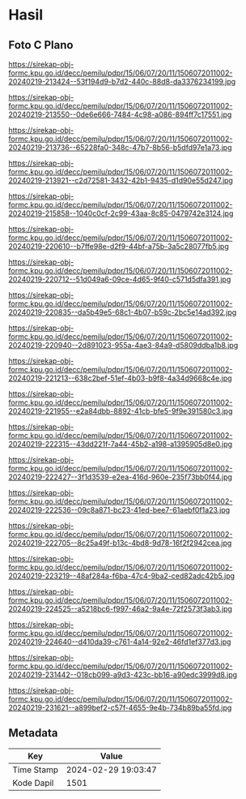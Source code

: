 # Hasil

## Foto C Plano

https://sirekap-obj-formc.kpu.go.id/decc/pemilu/pdpr/15/06/07/20/11/1506072011002-20240219-213424--53f194d9-b7d2-440c-88d8-da3376234199.jpg

https://sirekap-obj-formc.kpu.go.id/decc/pemilu/pdpr/15/06/07/20/11/1506072011002-20240219-213550--0de6e666-7484-4c98-a086-894ff7c17551.jpg

https://sirekap-obj-formc.kpu.go.id/decc/pemilu/pdpr/15/06/07/20/11/1506072011002-20240219-213736--65228fa0-348c-47b7-8b56-b5dfd97e1a73.jpg

https://sirekap-obj-formc.kpu.go.id/decc/pemilu/pdpr/15/06/07/20/11/1506072011002-20240219-213921--c2d72581-3432-42b1-9435-d1d90e55d247.jpg

https://sirekap-obj-formc.kpu.go.id/decc/pemilu/pdpr/15/06/07/20/11/1506072011002-20240219-215858--1040c0cf-2c99-43aa-8c85-0479742e3124.jpg

https://sirekap-obj-formc.kpu.go.id/decc/pemilu/pdpr/15/06/07/20/11/1506072011002-20240219-220610--b7ffe98e-d2f9-44bf-a75b-3a5c28077fb5.jpg

https://sirekap-obj-formc.kpu.go.id/decc/pemilu/pdpr/15/06/07/20/11/1506072011002-20240219-220712--51d049a6-09ce-4d65-9f40-c571d5dfa391.jpg

https://sirekap-obj-formc.kpu.go.id/decc/pemilu/pdpr/15/06/07/20/11/1506072011002-20240219-220835--da5b49e5-68c1-4b07-b59c-2bc5e14ad392.jpg

https://sirekap-obj-formc.kpu.go.id/decc/pemilu/pdpr/15/06/07/20/11/1506072011002-20240219-220940--2d891023-955a-4ae3-84a9-d5809ddba1b8.jpg

https://sirekap-obj-formc.kpu.go.id/decc/pemilu/pdpr/15/06/07/20/11/1506072011002-20240219-221213--638c2bef-51ef-4b03-b9f8-4a34d9668c4e.jpg

https://sirekap-obj-formc.kpu.go.id/decc/pemilu/pdpr/15/06/07/20/11/1506072011002-20240219-221955--e2a84dbb-8892-41cb-bfe5-9f9e391580c3.jpg

https://sirekap-obj-formc.kpu.go.id/decc/pemilu/pdpr/15/06/07/20/11/1506072011002-20240219-222315--43dd221f-7a44-45b2-a198-a1395905d8e0.jpg

https://sirekap-obj-formc.kpu.go.id/decc/pemilu/pdpr/15/06/07/20/11/1506072011002-20240219-222427--3f1d3539-e2ea-416d-960e-235f73bb0f44.jpg

https://sirekap-obj-formc.kpu.go.id/decc/pemilu/pdpr/15/06/07/20/11/1506072011002-20240219-222536--09c8a871-bc23-41ed-bee7-61aebf0f1a23.jpg

https://sirekap-obj-formc.kpu.go.id/decc/pemilu/pdpr/15/06/07/20/11/1506072011002-20240219-222705--8c25a49f-b13c-4bd8-9d78-16f2f2942cea.jpg

https://sirekap-obj-formc.kpu.go.id/decc/pemilu/pdpr/15/06/07/20/11/1506072011002-20240219-223219--48af284a-f6ba-47c4-9ba2-ced82adc42b5.jpg

https://sirekap-obj-formc.kpu.go.id/decc/pemilu/pdpr/15/06/07/20/11/1506072011002-20240219-224525--a5218bc6-f997-46a2-9a4e-72f2573f3ab3.jpg

https://sirekap-obj-formc.kpu.go.id/decc/pemilu/pdpr/15/06/07/20/11/1506072011002-20240219-224640--d410da39-c761-4a14-92e2-46fd1ef377d3.jpg

https://sirekap-obj-formc.kpu.go.id/decc/pemilu/pdpr/15/06/07/20/11/1506072011002-20240219-231442--018cb099-a9d3-423c-bb16-a90edc3999d8.jpg

https://sirekap-obj-formc.kpu.go.id/decc/pemilu/pdpr/15/06/07/20/11/1506072011002-20240219-231621--a899bef2-c57f-4655-9e4b-734b89ba55fd.jpg


## Metadata

| Key        | Value               |
| ---------- | ------------------- |
| Time Stamp | 2024-02-29 19:03:47 |
| Kode Dapil | 1501                |



